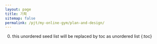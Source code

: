 ```yaml
---
layout: page
title: 기획
sitemap: false
permalink: /pjt/my-online-gym/plan-and-design/
---
```

0. this unordered seed list will be replaced by toc as unordered list
{:toc}
